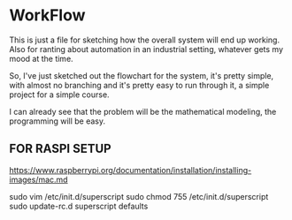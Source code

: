 # WorkFlow

This is just a file for sketching how the overall system will end up working. Also for ranting about automation in an industrial setting, whatever gets my mood at the time.

So, I've just sketched out the flowchart for the system, it's pretty simple, with almost no branching and it's pretty easy to run through it, a simple project for a simple course.

I can already see that the problem will be the mathematical modeling, the programming will be easy.

## FOR RASPI SETUP

https://www.raspberrypi.org/documentation/installation/installing-images/mac.md

sudo vim /etc/init.d/superscript
sudo chmod 755 /etc/init.d/superscript
sudo update-rc.d superscript defaults
